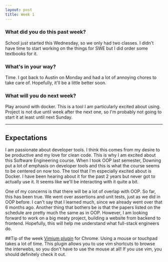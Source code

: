 ```yaml
---
layout: post
title: Week 1
---
```

### __What did you do this past week?__
School just started this Wednesday, so we only had two classes. I didn't have time to start working on the things for SWE but I did order some textbooks for it. 
### __What's in your way?__
Time. I got back to Austin on Monday and had a lot of annoying chores to take care of. Hopefully, it'll be a little better soon.
### __What will you do next week?__
Play around with docker. This is a tool I am particularly excited about using. Project is not due until week after the next one, so I'm probably not going to start it at least until next Sunday. 

---

## Expectations
I am passionate about developer tools. I think this comes from my desire to be productive and my love for clean code. This is why I am excited about this Software Engineering course. When I took OOP last semester, Downing put a lot of emphasis on developer tools and this is what the course seems to be centered on now too. The tool that I'm especially excited about is Docker. I have been hearing about it for the past 2 years but never got to actually use it. It seems like we'll be interacting with it quite a bit. 

One of my concerns is that there will be a lot of overlap with OOP. So far, this has been true. We went over assertions and unit tests, just as we did in OOP before. I can't say that I learned much, since we already went over that 6 months ago. Another thing that bothers be is that the papers listed on the schedule are pretty much the same as in OOP. 
However, I am looking forward to work on a big meaty project, building a website from backend to frontend. Hopefully, this will help me understand what full-stack engineers do. 

##Tip of the week
[Vimium plugin](https://chrome.google.com/webstore/detail/vimium/dbepggeogbaibhgnhhndojpepiihcmeb?hl=en) for Chrome. 
Using a mouse or touchpad takes a lot of time. This plugin allows you to use vim shortcuts to browse the interwebs, so you don't have to use the mouse at all! If you use vim, you should definitely check it out. 

